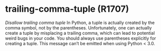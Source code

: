 # trailing-comma-tuple (R1707)

*Disallow trailing comma tuple* In Python, a tuple is actually created
by the comma symbol, not by the parentheses. Unfortunately, one can
actually create a tuple by misplacing a trailing comma, which can lead
to potential weird bugs in your code. You should always use parentheses
explicitly for creating a tuple. This message can’t be emitted when
using Python &lt; 3.0.
